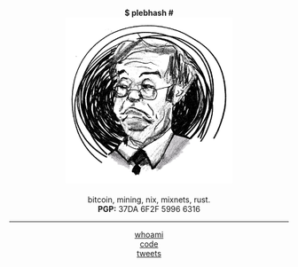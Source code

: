 <center>
 
  <b>$ plebhash #</b>
  <br>
  <img src="plebhash.png" width="300" height="300">
  <br><br>
  bitcoin, mining, nix, mixnets, rust.
  <br>
  <b>PGP:</b> 37DA 6F2F 5996 6316
  <hr>
  <a href="source/whoami.html">whoami</a>
  <br>
  <a href="https://github.com/plebhash" target="_blank">code</a>
  <br>
  <a href="https://x.com/plebhash" target="_blank">tweets</a>

</center>
